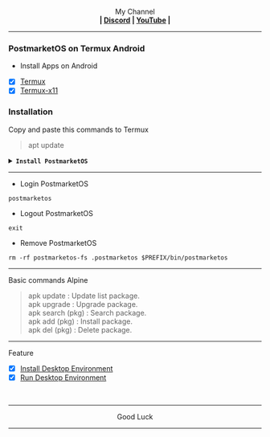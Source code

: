 <p align="center">My Channel</br><b>
| <a href="https://discord.gg/GCehyym">Discord</a> | <a href="https://youtube.com/@layargeser">YouTube</a> |</b></p>

---
### PostmarketOS on Termux Android

* Install Apps on Android
- [x] [Termux](https://play.google.com/store/apps/details?id=com.termux)
- [x] [Termux-x11](https://github.com/termux/termux-x11/releases)

### Installation

Copy and paste this commands to Termux
> apt update

<details><summary><b><code>Install PostmarketOS</code></b></summary></br>

> apt install wget
#### PostmarketOS 24.06 (Latest)
Rootfs : Armhf, Arm64, i386, Amd64
```
wget https://raw.githubusercontent.com/wahasa/Alpine/main/PostmarketOS/Install/postmarketos24.06.sh ; chmod +x postmarketos24.06.sh ; ./postmarketos24.06.sh
```

#### PostmarketOS 24.12 (Devel)
Rootfs : Armhf, Arm64, i386, Amd64
```
wget https://raw.githubusercontent.com/wahasa/Alpine/main/PostmarketOS/Install/postmarketosdev.sh ; chmod +x postmarketosdev.sh ; ./postmarketosdev.sh
```

#### List PostmarketOS | [Click Hare >](https://github.com/wahasa/Alpine/tree/main/PostmarketOS/Install)
</details>

---
* Login PostmarketOS
```
postmarketos
```

* Logout PostmarketOS
```
exit
```

* Remove PostmarketOS
```
rm -rf postmarketos-fs .postmarketos $PREFIX/bin/postmarketos
```

---
Basic commands Alpine
> apk update : Update list package.</br>
> apk upgrade : Upgrade package.</br>
> apk search (pkg) : Search package.</br>
> apk add (pkg) : Install package.</br>
> apk del (pkg) : Delete package.</br>

---
Feature
- [x] [Install Desktop Environment](https://github.com/wahasa/Alpine/tree/main#install-desktop-environment)
- [x] [Run Desktop Environment](https://github.com/wahasa/Alpine/tree/main#run-desktop-environment)
</br>

---
<p align="center">Good Luck</p>

---
